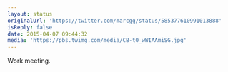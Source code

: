 ```yaml
---
layout: status
originalUrl: 'https://twitter.com/marcgg/status/585377610991013888'
isReply: false
date: 2015-04-07 09:44:32
media: 'https://pbs.twimg.com/media/CB-t0_wWIAAmiSG.jpg'
---
```


Work meeting. 
